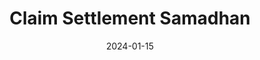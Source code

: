---
title: "Claim Settlement Samadhan"
date: 2024-01-15
draft: false
layout: "single"
description: "Comprehensive insurance claim settlement assistance and advisory services for hassle-free claim processing."
icon: "check-circle"
overview: "Professional claim settlement assistance services designed to help policyholders navigate insurance claims efficiently, maximize settlement amounts, and ensure timely resolution of insurance claims across all categories."
cta_text: "Book A Free Consultation"
cta_link: "#contact"

feature_badges:
  - title: "Expert"
    subtitle: "Experienced claim settlement specialists with proven success"
  - title: "Efficient"
    subtitle: "Fast claim processing and settlement assistance"
  - title: "Maximized"
    subtitle: "Optimal claim amounts through expert negotiation"

services_section:
  title: "Our Claim Settlement Services"
  description: "Complete claim settlement assistance designed to ensure fair, fast, and maximum settlement of your insurance claims across various insurance categories."
  services:
    - title: "Life Insurance Claims"
      description: "Complete assistance with life insurance claim settlement including documentation, processing, and follow-up support."
      icon: "heart"
    - title: "Health Insurance Claims"
      description: "Medical claim processing, cashless hospitalization support, and health insurance claim settlement assistance."
      icon: "activity"
    - title: "Motor Insurance Claims"
      description: "Vehicle insurance claim assistance for accidents, theft, and damage claims with optimal settlement support."
      icon: "truck"
    - title: "General Insurance Claims"
      description: "Property, travel, and other general insurance claim settlement support with comprehensive assistance."
      icon: "shield"

approach_section:
  title: "Our Claim Settlement Approach"
  description: "We provide comprehensive claim settlement services focused on maximizing claim amounts and ensuring timely resolution through expert advocacy and documentation."
  approaches:
    - title: "Thorough Documentation"
      description: "Complete documentation support to ensure all required papers and evidence are properly compiled for maximum claim value."
      icon: "file-plus"
    - title: "Expert Advocacy"
      description: "Professional representation with insurance companies to negotiate fair and maximum settlement amounts for clients."
      icon: "users"
    - title: "Process Management"
      description: "End-to-end claim process management from filing to settlement with regular updates and follow-ups."
      icon: "list"
    - title: "Legal Support"
      description: "Legal assistance for disputed claims and complex settlement scenarios requiring professional intervention."
      icon: "scale"
    - title: "Quick Resolution"
      description: "Expedited claim processing through established relationships with insurance companies and efficient procedures."
      icon: "clock"
    - title: "Settlement Optimization"
      description: "Strategic approach to maximize settlement amounts through expert evaluation and negotiation techniques."
      icon: "trending-up"

testimonials_section:
  title: "What Our Claim Settlement Clients Say"
  testimonials:
    - name: "Rajesh Agarwal"
      role: "Policy Holder"
      feedback: "VittSeva helped me get full settlement of my motor insurance claim which was initially rejected. Their documentation and follow-up were excellent."
      rating: 5
    - name: "Sunita Sharma"
      role: "Family Member"
      feedback: "Life insurance claim settlement was handled professionally after my husband's demise. They managed everything and got the full amount quickly."
      rating: 5
    - name: "Dr. Amit Kumar"
      role: "Medical Professional"
      feedback: "Health insurance claim that was disputed for months got settled within weeks with their intervention. Professional and effective service."
      rating: 5
    - name: "Priya Singh"
      role: "Business Owner"
      feedback: "Property insurance claim for office damage was maximized through their expert negotiation. Much higher settlement than initially offered."
      rating: 5
    - name: "Vikram Patel"
      role: "Policy Holder"
      feedback: "Travel insurance claim settlement was handled efficiently despite complex documentation requirements. Hassle-free and professional service."
      rating: 5

cta_section:
  title: "Get Your Claims Settled"
  description: "Struggling with insurance claim settlement? Contact our claim settlement experts today for professional assistance and maximum settlement."
  button_text: "Get Claim Help"
---